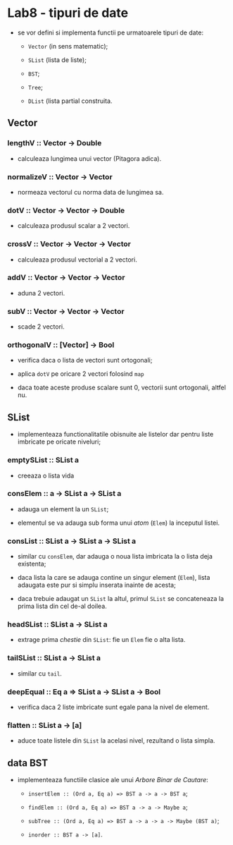 # Lab8 - tipuri de date

- se vor defini si implementa functii pe urmatoarele tipuri de date:

	- `Vector` (in sens matematic);

    - `SList` (lista de liste);

    - `BST`;

    - `Tree`;

    - `DList` (lista partial construita.

## Vector

### lengthV :: Vector -> Double

- calculeaza lungimea unui vector (Pitagora adica).

### normalizeV :: Vector -> Vector

- normeaza vectorul cu norma data de lungimea sa.

### dotV :: Vector -> Vector -> Double

- calculeaza produsul scalar a 2 vectori.

### crossV :: Vector -> Vector -> Vector

- calculeaza produsul vectorial a 2 vectori.

### addV :: Vector -> Vector -> Vector

- aduna 2 vectori.

### subV :: Vector -> Vector -> Vector

- scade 2 vectori.

### orthogonalV :: [Vector] -> Bool

- verifica daca o lista de vectori sunt ortogonali;

- aplica `dotV` pe oricare 2 vectori folosind `map`

- daca toate aceste produse scalare sunt 0, vectorii sunt ortogonali, altfel nu.

## SList

- implementeaza functionalitatile obisnuite ale listelor dar pentru liste imbricate pe oricate
niveluri;

### emptySList :: SList a

- creeaza o lista vida

### consElem :: a -> SList a -> SList a

- adauga un element la un `SList`;

- elementul se va adauga sub forma unui *atom* (`Elem`) la inceputul listei.

### consList :: SList a -> SList a -> SList a

- similar cu `consElem`, dar adauga o noua lista imbricata la o lista deja existenta;

- daca lista la care se adauga contine un singur element (`Elem`), lista adaugata este pur si simplu
inserata inainte de acesta;

- daca trebuie adaugat un `SList` la altul, primul `SList` se concateneaza la prima lista din cel
de-al doilea.

### headSList :: SList a -> SList a

- extrage prima *chestie* din `SList`: fie un `Elem` fie o alta lista.

### tailSList :: SList a -> SList a

- similar cu `tail`.

### deepEqual :: Eq a => SList a -> SList a -> Bool

- verifica daca 2 liste imbricate sunt egale pana la nivel de element.

### flatten :: SList a -> [a]

- aduce toate listele din `SList` la acelasi nivel, rezultand o lista simpla.

## data BST

- implementeaza functiile clasice ale unui *Arbore Binar de Cautare*:

    - `insertElem :: (Ord a, Eq a) => BST a -> a -> BST a`;

    - `findElem :: (Ord a, Eq a) => BST a -> a -> Maybe a`;

    - `subTree :: (Ord a, Eq a) => BST a -> a -> a -> Maybe (BST a)`;

    - `inorder :: BST a -> [a]`.
